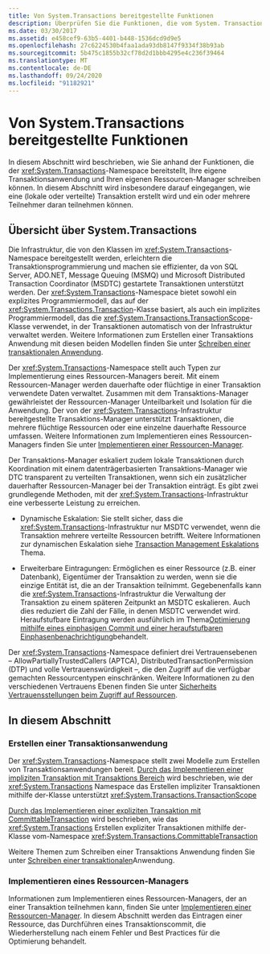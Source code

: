 ```yaml
---
title: Von System.Transactions bereitgestellte Funktionen
description: Überprüfen Sie die Funktionen, die vom System. Transactions-Namespace in .NET bereitgestellt werden, um Ihre eigene Transaktions Anwendung und den Ressourcen-Manager zu schreiben.
ms.date: 03/30/2017
ms.assetid: e458cef9-63b5-4401-b448-1536dcd9d9e5
ms.openlocfilehash: 27c6224530b4faa1ada93db8147f9334f38b93ab
ms.sourcegitcommit: 5b475c1855b32cf78d2d1bbb4295e4c236f39464
ms.translationtype: MT
ms.contentlocale: de-DE
ms.lasthandoff: 09/24/2020
ms.locfileid: "91182921"
---
```

# <a name="features-provided-by-systemtransactions"></a>Von System.Transactions bereitgestellte Funktionen

In diesem Abschnitt wird beschrieben, wie Sie anhand der Funktionen, die der <xref:System.Transactions>-Namespace bereitstellt, Ihre eigene Transaktionsanwendung und Ihren eigenen Ressourcen-Manager schreiben können. In diesem Abschnitt wird insbesondere darauf eingegangen, wie eine (lokale oder verteilte) Transaktion erstellt wird und ein oder mehrere Teilnehmer daran teilnehmen können.  
  
## <a name="overview-of-systemtransactions"></a>Übersicht über System.Transactions  

 Die Infrastruktur, die von den Klassen im <xref:System.Transactions>-Namespace bereitgestellt werden, erleichtern die Transaktionsprogrammierung und machen sie effizienter, da von SQL Server, ADO.NET, Message Queuing (MSMQ) und Microsoft Distributed Transaction Coordinator (MSDTC) gestartete Transaktionen unterstützt werden. Der <xref:System.Transactions>-Namespace bietet sowohl ein explizites Programmiermodell, das auf der <xref:System.Transactions.Transaction>-Klasse basiert, als auch ein implizites Programmiermodell, das die <xref:System.Transactions.TransactionScope>-Klasse verwendet, in der Transaktionen automatisch von der Infrastruktur verwaltet werden. Weitere Informationen zum Erstellen einer Transaktions Anwendung mit diesen beiden Modellen finden Sie unter [Schreiben einer transaktionalen Anwendung](writing-a-transactional-application.md).  
  
 Der <xref:System.Transactions>-Namespace stellt auch Typen zur Implementierung eines Ressourcen-Managers bereit. Mit einem Ressourcen-Manager werden dauerhafte oder flüchtige in einer Transaktion verwendete Daten verwaltet. Zusammen mit dem Transaktions-Manager gewährleistet der Ressourcen-Manager Unteilbarkeit und Isolation für die Anwendung. Der von der <xref:System.Transactions>-Infrastruktur bereitgestellte Transaktions-Manager unterstützt Transaktionen, die mehrere flüchtige Ressourcen oder eine einzelne dauerhafte Ressource umfassen. Weitere Informationen zum Implementieren eines Ressourcen-Managers finden Sie unter [Implementieren einer Ressourcen-Manager](implementing-a-resource-manager.md).  
  
 Der Transaktions-Manager eskaliert zudem lokale Transaktionen durch Koordination mit einem datenträgerbasierten Transaktions-Manager wie DTC transparent zu verteilten Transaktionen, wenn sich ein zusätzlicher dauerhafter Ressourcen-Manager bei der Transaktion einträgt. Es gibt zwei grundlegende Methoden, mit der <xref:System.Transactions>-Infrastruktur eine verbesserte Leistung zu erreichen.  
  
- Dynamische Eskalation: Sie stellt sicher, dass die <xref:System.Transactions>-Infrastruktur nur MSDTC verwendet, wenn die Transaktion mehrere verteilte Ressourcen betrifft. Weitere Informationen zur dynamischen Eskalation siehe [Transaction Management Eskalations](transaction-management-escalation.md) Thema.  
  
- Erweiterbare Eintragungen: Ermöglichen es einer Ressource (z.B. einer Datenbank), Eigentümer der Transaktion zu werden, wenn sie die einzige Entität ist, die an der Transaktion teilnimmt. Gegebenenfalls kann die <xref:System.Transactions>-Infrastruktur die Verwaltung der Transaktion zu einem späteren Zeitpunkt an MSDTC eskalieren. Auch dies reduziert die Zahl der Fälle, in denen MSDTC verwendet wird. Heraufstufbare Eintragung werden ausführlich im Thema[Optimierung mithilfe eines einphasigen Commit und einer heraufstufbaren Einphasenbenachrichtigung](optimization-spc-and-promotable-spn.md)behandelt.  
  
 Der <xref:System.Transactions>-Namespace definiert drei Vertrauensebenen – AllowPartiallyTrustedCallers (APTCA), DistributedTransactionPermission (DTP) und volle Vertrauenswürdigkeit –, die den Zugriff auf die verfügbar gemachten Ressourcentypen einschränken. Weitere Informationen zu den verschiedenen Vertrauens Ebenen finden Sie unter [Sicherheits Vertrauensstellungen beim Zugriff auf Ressourcen](security-trust-levels-in-accessing-resources.md).  
  
## <a name="in-this-section"></a>In diesem Abschnitt  
  
### <a name="writing-a-transactional-application"></a>Erstellen einer Transaktionsanwendung  

 Der <xref:System.Transactions>-Namespace stellt zwei Modelle zum Erstellen von Transaktionsanwendungen bereit. [Durch das Implementieren einer impliziten Transaktion mit Transaktions Bereich](implementing-an-implicit-transaction-using-transaction-scope.md) wird beschrieben, wie der <xref:System.Transactions> Namespace das Erstellen impliziter Transaktionen mithilfe der-Klasse unterstützt <xref:System.Transactions.TransactionScope>  
  
 [Durch das Implementieren einer expliziten Transaktion mit CommittableTransaction](implementing-an-explicit-transaction-using-committabletransaction.md) wird beschrieben, wie das <xref:System.Transactions> Erstellen expliziter Transaktionen mithilfe der-Klasse vom-Namespace <xref:System.Transactions.CommittableTransaction>  
  
 Weitere Themen zum Schreiben einer Transaktions Anwendung finden Sie unter [Schreiben einer transaktionalen](writing-a-transactional-application.md)Anwendung.  
  
### <a name="implementing-a-resource-manager"></a>Implementieren eines Ressourcen-Managers  

 Informationen zum Implementieren eines Ressourcen-Managers, der an einer Transaktion teilnehmen kann, finden Sie unter [Implementieren einer Ressourcen-Manager](implementing-a-resource-manager.md). In diesem Abschnitt werden das Eintragen einer Ressource, das Durchführen eines Transaktionscommit, die Wiederherstellung nach einem Fehler und Best Practices für die Optimierung behandelt.
